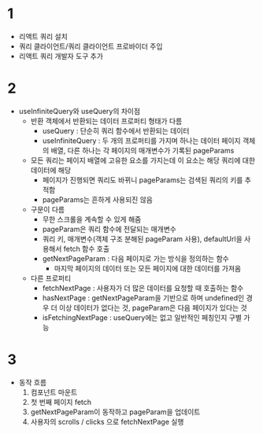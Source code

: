 # 1
- 리액트 쿼리 설치
- 쿼리 클라이언트/쿼리 클라이언트 프로바이더 주입
- 리액트 쿼리 개발자 도구 추가

# 2
- useInfiniteQuery와 useQuery의 차이점
  - 반환 객체에서 반환되는 데이터 프로퍼티 형태가 다름
    - useQuery : 단순히 쿼리 함수에서 반환되는 데이터
    - useInfiniteQuery : 두 개의 프로퍼티를 가지며 하나는 데이터 페이지 객체의 배열, 다른 하나는 각 페이지의 매개변수가 기록된 pageParams
  - 모든 쿼리는 페이지 배열에 고유한 요소를 가지는데 이 요소는 해당 쿼리에 대한 데이터에 해당
    - 페이지가 진행되면 쿼리도 바뀌니 pageParams는 검색된 쿼리의 키를 추적함
    - pageParams는 흔하게 사용되진 않음
  - 구문이 다름
    - 무한 스크롤을 계속할 수 있게 해줌
    - pageParam은 쿼리 함수에 전달되는 매개변수
    - 쿼리 키, 매개변수(객체 구조 분해된 pageParam 사용), defaultUrl을 사용해서 fetch 함수 호출
    - getNextPageParam : 다음 페이지로 가는 방식을 정의하는 함수
      - 마지막 페이지의 데이터 또는 모든 페이지에 대한 데이터를 가져옴
  - 다른 프로퍼티
    - fetchNextPage : 사용자가 더 많은 데이터를 요청할 때 호출하는 함수
    - hasNextPage : getNextPageParam을 기반으로 하며 undefined인 경우 더 이상 데이터가 없다는 것, pageParam은 다음 페이지가 있다는 것
    - isFetchingNextPage : useQuery에는 없고 일반적인 페칭인지 구별 가능

# 3
- 동작 흐름
  1. 컴포넌트 마운트
  2. 첫 번째 페이지 fetch
  3. getNextPageParam이 동작하고 pageParam을 업데이트
  4. 사용자의 scrolls / clicks 으로 fetchNextPage 실행
